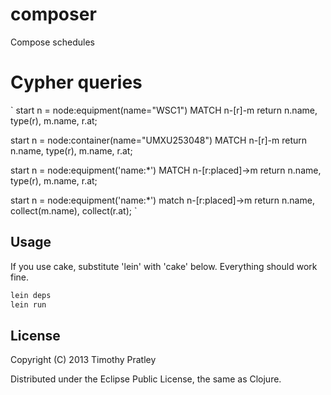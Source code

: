 # composer

Compose schedules

Cypher queries
==============
`
start n = node:equipment(name="WSC1")
MATCH n-[r]-m
return n.name, type(r), m.name, r.at;

start n = node:container(name="UMXU253048")
MATCH n-[r]-m
return n.name, type(r), m.name, r.at;

start n = node:equipment('name:*')
MATCH n-[r:placed]->m
return n.name, type(r), m.name, r.at;

start n = node:equipment('name:*')
match n-[r:placed]->m
return n.name, collect(m.name), collect(r.at);
`

## Usage

If you use cake, substitute 'lein' with 'cake' below. Everything should work fine.

```bash
lein deps
lein run
```

## License

Copyright (C) 2013 Timothy Pratley

Distributed under the Eclipse Public License, the same as Clojure.

